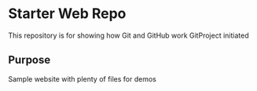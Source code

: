 # Starter Web Repo

This repository is for showing how Git and GitHub work
GitProject initiated

## Purpose

Sample website with plenty of files for demos